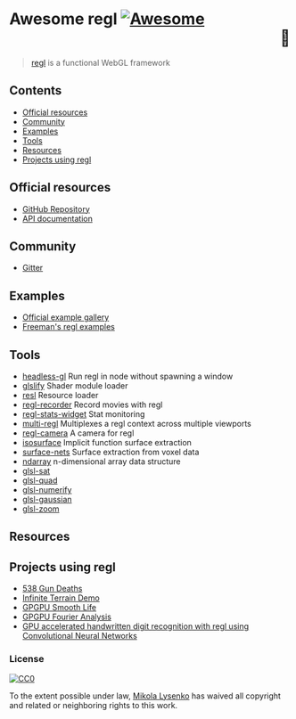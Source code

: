# Awesome regl [![Awesome](https://cdn.rawgit.com/sindresorhus/awesome/d7305f38d29fed78fa85652e3a63e154dd8e8829/media/badge.svg)](https://github.com/sindresorhus/awesome) <div align="right">:crown:</div>

> [regl](http://regl.party) is a functional WebGL framework

## Contents

- [Official resources](#official-resources)
- [Community](#community)
- [Examples](#examples)
- [Tools](#tools)
- [Resources](#resources)
- [Projects using regl](#projects-using-regl)

## Official resources

* [GitHub Repository](https://github.com/mikolalysenko/regl)
* [API documentation](https://github.com/mikolalysenko/regl)

## Community

* [Gitter](https://gitter.im/mikolalysenko/regl)

## Examples

* [Official example gallery](https://mikolalysenko.github.io/regl/www/gallery.html)
* [Freeman's regl examples](https://github.com/freeman-lab/regl-examples)

## Tools

* [headless-gl](https://github.com/stackgl/headless-gl) Run regl in node without spawning a window
* [glslify](https://github.com/stackgl/glslify) Shader module loader
* [resl](https://github.com/mikolalysenko/resl) Resource loader
* [regl-recorder](https://github.com/Erkaman/regl-recorder) Record movies with regl
* [regl-stats-widget](https://github.com/Erkaman/regl-stats-widget) Stat monitoring
* [multi-regl](https://github.com/mikolalysenko/multi-regl) Multiplexes a regl context across multiple viewports
* [regl-camera](https://github.com/mikolalysenko/regl-camera) A camera for regl
* [isosurface](https://github.com/mikolalysenko/isosurface) Implicit function surface extraction
* [surface-nets](https://github.com/mikolalysenko/surface-nets) Surface extraction from voxel data
* [ndarray](https://github.com/scijs/ndarray) n-dimensional array data structure
* [glsl-sat](https://github.com/realazthat/glsl-sat)
* [glsl-quad](https://github.com/realazthat/glsl-quad)
* [glsl-numerify](https://github.com/realazthat/glsl-numerify)
* [glsl-gaussian](https://github.com/realazthat/glsl-gaussian)
* [glsl-zoom](https://github.com/realazthat/glsl-zoom)

## Resources

## Projects using regl

* [538 Gun Deaths](http://fivethirtyeight.com/features/gun-deaths/)
* [Infinite Terrain Demo](https://github.com/Erkaman/wireframe-world)
* [GPGPU Smooth Life](https://github.com/rreusser/regl-smooth-life)
* [GPGPU Fourier Analysis](https://github.com/dfcreative/gl-fourier)
* [GPU accelerated handwritten digit recognition with regl using Convolutional Neural Networks](https://github.com/Erkaman/regl-cnn)

### License

[![CC0](http://mirrors.creativecommons.org/presskit/buttons/88x31/svg/cc-zero.svg)](https://creativecommons.org/publicdomain/zero/1.0/)

To the extent possible under law, [Mikola Lysenko](https://github.com/MikolaLysenko) has waived all copyright and related or neighboring rights to this work.
